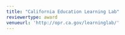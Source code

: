 ```yaml
---
title: "California Education Learning Lab"
reviewertype: award
venueurl: 'http://opr.ca.gov/learninglab/'
---
```

